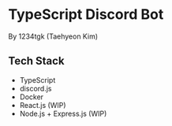 # TypeScript Discord Bot

By 1234tgk (Taehyeon Kim)

## Tech Stack

-   TypeScript
-   discord.js
-   Docker
-   React.js (WIP)
-   Node.js + Express.js (WIP)
